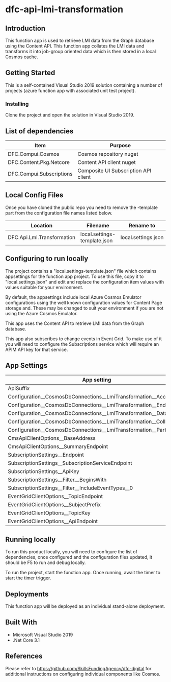 # dfc-api-lmi-transformation
## Introduction

This function app is used to retrieve LMI data from the Graph database using the Content API.
This function app collates the LMI data and transforms it into job-group oriented data which is then stored in a local Cosmos cache.

## Getting Started

This is a self-contained Visual Studio 2019 solution containing a number of projects (azure function app with associated unit test project).

### Installing

Clone the project and open the solution in Visual Studio 2019.

## List of dependencies

|Item	|Purpose|
|-------|-------|
DFC.Compui.Cosmos|Cosmos repository nuget|
DFC.Content.Pkg.Netcore|Content API client nuget|
DFC.Compui.Subscriptions|Composite UI Subscription API client|


## Local Config Files

Once you have cloned the public repo you need to remove the -template part from the configuration file names listed below.

|Location|Filename|Rename to|
|--------|--------|---------|
|DFC.Api.Lmi.Transformation|local.settings-template.json|local.settings.json|

## Configuring to run locally

The project contains a "local.settings-template.json" file which contains appsettings for the function app project. To use this file, copy it to "local.settings.json" and edit and replace the configuration item values with values suitable for your environment.

By default, the appsettings include local Azure Cosmos Emulator configurations using the well known configuration values for Content Page storage and. These may be changed to suit your environment if you are not using the Azure Cosmos Emulator.

This app uses the Content API to retrieve LMI data from the Graph database. 

This app also subscribes to change events in Event Grid. To make use of it you will need to configure the Subscriptions service which will require an APIM API key for that service.

## App Settings

|App setting|Value|
|-----------|-----|
|ApiSuffix|dev|
|Configuration__CosmosDbConnections__LmiTransformation__AccessKey|__CosmosAccessKey__|
|Configuration__CosmosDbConnections__LmiTransformation__EndpointUrl|__CosmosEndpoint__|
|Configuration__CosmosDbConnections__LmiTransformation__DatabaseId|dfc-api-lmi-transformation|
|Configuration__CosmosDbConnections__LmiTransformation__CollectionId|job-groups|
|Configuration__CosmosDbConnections__LmiTransformation__PartitionKey|/PartitionKey|
|CmsApiClientOptions__BaseAddress|__ContentApiEndpoint__/api/execute/|
|CmsApiClientOptions__SummaryEndpoint|lmisoc|
|SubscriptionSettings__Endpoint|__ThisFunctionAppBaseAddress__/lmi/webhook|
|SubscriptionSettings__SubscriptionServiceEndpoint|__SubscriptionServiceEndpoint__|
|SubscriptionSettings__ApiKey|__SubscriptionServiceApimKey__|
|SubscriptionSettings__Filter__BeginsWith|/dfc-api-lmi-import/|
|SubscriptionSettings__Filter__IncludeEventTypes__0|published|
|EventGridClientOptions__TopicEndpoint|Event grid topic endpoint|
|EventGridClientOptions__SubjectPrefix|Message subject prefix|
|EventGridClientOptions__TopicKey|Event grid topic key|
|EventGridClientOptions__ApiEndpoint|Content API endpoint|

## Running locally

To run this product locally, you will need to configure the list of dependencies, once configured and the configuration files updated, it should be F5 to run and debug locally.

To run the project, start the function app. Once running, await the timer to start the timer trigger.

## Deployments

This function app will be deployed as an individual stand-alone deployment.

## Built With

* Microsoft Visual Studio 2019
* .Net Core 3.1

## References

Please refer to https://github.com/SkillsFundingAgency/dfc-digital for additional instructions on configuring individual components like Cosmos.
